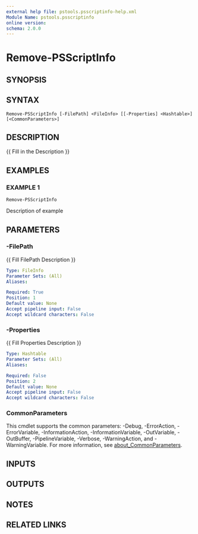 ```yaml
---
external help file: pstools.psscriptinfo-help.xml
Module Name: pstools.psscriptinfo
online version:
schema: 2.0.0
---
```


# Remove-PSScriptInfo

## SYNOPSIS

## SYNTAX

```
Remove-PSScriptInfo [-FilePath] <FileInfo> [[-Properties] <Hashtable>] [<CommonParameters>]
```

## DESCRIPTION
{{ Fill in the Description }}

## EXAMPLES

### EXAMPLE 1
```
Remove-PSScriptInfo
```

Description of example

## PARAMETERS

### -FilePath
{{ Fill FilePath Description }}

```yaml
Type: FileInfo
Parameter Sets: (All)
Aliases:

Required: True
Position: 1
Default value: None
Accept pipeline input: False
Accept wildcard characters: False
```

### -Properties
{{ Fill Properties Description }}

```yaml
Type: Hashtable
Parameter Sets: (All)
Aliases:

Required: False
Position: 2
Default value: None
Accept pipeline input: False
Accept wildcard characters: False
```

### CommonParameters
This cmdlet supports the common parameters: -Debug, -ErrorAction, -ErrorVariable, -InformationAction, -InformationVariable, -OutVariable, -OutBuffer, -PipelineVariable, -Verbose, -WarningAction, and -WarningVariable. For more information, see [about_CommonParameters](http://go.microsoft.com/fwlink/?LinkID=113216).

## INPUTS

## OUTPUTS

## NOTES

## RELATED LINKS
